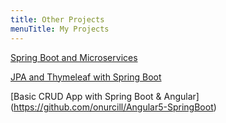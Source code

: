 ```yaml
---
title: Other Projects
menuTitle: My Projects
---
```


[Spring Boot and Microservices](https://github.com/onurcill/SpringBootMicroServicesExample)


[JPA and Thymeleaf with Spring Boot](https://github.com/onurcill/SpringBoot-Thymeleaf-JPA)

[Basic CRUD App with Spring Boot & Angular] (https://github.com/onurcill/Angular5-SpringBoot)


